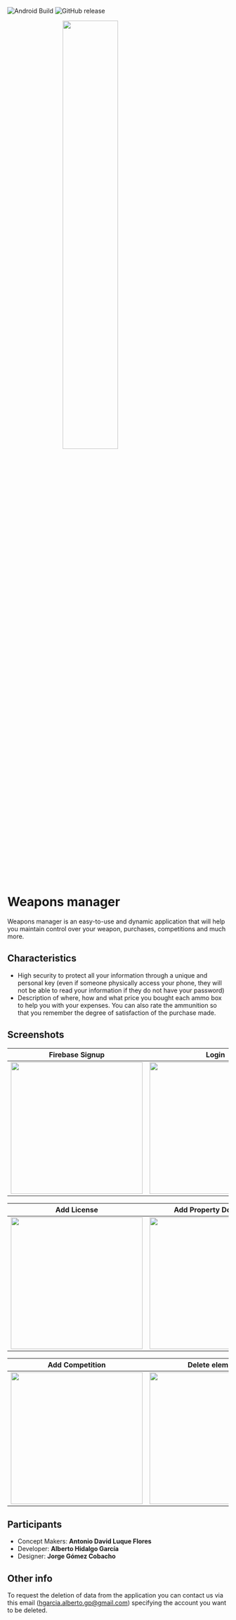 ![Android Build](https://github.com/foliolo/Municion/workflows/Android%20Build/badge.svg)
![GitHub release](https://img.shields.io/github/release/foliolo/Municion.svg?maxAge=60)

<img src="https://lh3.googleusercontent.com/2-BKTgB-2F3vaqE51K58ndeDmZ3g4U-03_tP3ho_ozvwst_1s-s-qB7r2BzCj_YNypg" width="175" style="display: block; margin-left: auto; margin-right: auto; width: 50%;">

Weapons manager
===============

Weapons manager is an easy-to-use and dynamic application that will help you maintain control over your weapon, purchases, competitions and much more.

## Characteristics
 * High security to protect all your information through a unique and personal key (even if someone physically access your phone, they will not be able to read your information if they do not have your password)
 * Description of where, how and what price you bought each ammo box to help you with your expenses. You can also rate the ammunition so that you remember the degree of satisfaction of the purchase made.

## Screenshots

Firebase Signup | Login | Dashboard
-- | -- | --
<img src="https://firebasestorage.googleapis.com/v0/b/municion-95caa.appspot.com/o/TutorialImages%2F01-Firebase_signup.png?alt=media&token=637aca35-06c7-455c-9dda-4d71cb943b7b" width="300"> | <img src="https://firebasestorage.googleapis.com/v0/b/municion-95caa.appspot.com/o/TutorialImages%2F02-Login.png?alt=media&token=a5e78d35-fb26-4df6-b03a-4e84b9fcf390" width="300"> | <img src="https://firebasestorage.googleapis.com/v0/b/municion-95caa.appspot.com/o/TutorialImages%2F03-Dashboard.png?alt=media&token=7304c171-fe35-4d22-8864-55986d4422e7" width="300"> 

Add License | Add Property Document | Add Purchase
-- | -- | --
<img src="https://firebasestorage.googleapis.com/v0/b/municion-95caa.appspot.com/o/TutorialImages%2F04-Form_license.png?alt=media&token=4ea95f92-7361-407f-b014-46fa4cd95036" width="300" > | <img src="https://firebasestorage.googleapis.com/v0/b/municion-95caa.appspot.com/o/TutorialImages%2F05-Form_property_documents.png?alt=media&token=b4cc9128-1ee6-4c30-bb2b-281616686a3b" width="300"> | <img src="https://firebasestorage.googleapis.com/v0/b/municion-95caa.appspot.com/o/TutorialImages%2F06-Form_purchases.png?alt=media&token=e1ea3cff-4181-4c32-9a3d-117631940ec5" width="300"> 

Add Competition| Delete elements 
-- | -- 
<img src="https://firebasestorage.googleapis.com/v0/b/municion-95caa.appspot.com/o/TutorialImages%2F07-Form_competitios.png?alt=media&token=66459364-60ce-4667-878d-65472337d539" width="300" > | <img src="https://firebasestorage.googleapis.com/v0/b/municion-95caa.appspot.com/o/TutorialImages%2F08-Delete_elements.png?alt=media&token=982b8a82-d9c0-41a0-a7b1-070cec583ed8" width="300"> 

## Participants
- Concept Makers: **Antonio David Luque Flores**
- Developer: **Alberto Hidalgo García**
- Designer: **Jorge Gómez Cobacho**

## Other info
To request the deletion of data from the application you can contact us via this email (hgarcia.alberto.gp@gmail.com) specifying the account you want to be deleted.


